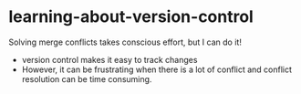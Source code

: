 # learning-about-version-control
Solving merge conflicts takes conscious effort, but I can do it!

- version control makes it easy to track changes
- However, it can be frustrating when  there is a lot of conflict and conflict resolution can be time consuming.